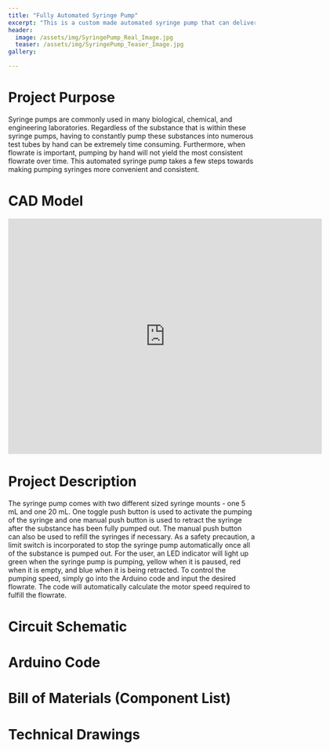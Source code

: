 ```yaml
---
title: "Fully Automated Syringe Pump"
excerpt: "This is a custom made automated syringe pump that can deliver various flow rates of between 1 mL / min and 60 mL / min."
header:
  image: /assets/img/SyringePump_Real_Image.jpg
  teaser: /assets/img/SyringePump_Teaser_Image.jpg
gallery:

---
```

# Project Purpose 

Syringe pumps are commonly used in many biological, chemical, and engineering laboratories. Regardless of the substance that is within these syringe pumps, having to constantly pump these substances into numerous test tubes by hand can be extremely time consuming. Furthermore, when flowrate is important, pumping by hand will not yield the most consistent flowrate over time. This automated syringe pump takes a few steps towards making pumping syringes more convenient and consistent.

# CAD Model

<iframe src="https://vanderbilt643.autodesk360.com/shares/public/SH35dfcQT936092f0e430f512e2512051b03?mode=embed" width="640" height="480" allowfullscreen="true" webkitallowfullscreen="true" mozallowfullscreen="true"  frameborder="0"></iframe>

# Project Description

The syringe pump comes with two different sized syringe mounts - one 5 mL and one 20 mL. One toggle push button is used to activate the pumping of the syringe and one manual push button is used to retract the syringe after the substance has been fully pumped out. The manual push button can also be used to refill the syringes if necessary. As a safety precaution, a limit switch is incorporated to stop the syringe pump automatically once all of the substance is pumped out. For the user, an LED indicator will light up green when the syringe pump is pumping, yellow when it is paused, red when it is empty, and blue when it is being retracted. To control the pumping speed, simply go into the Arduino code and input the desired flowrate. The code will automatically calculate the motor speed required to fulfill the flowrate.

# Circuit Schematic

# Arduino Code

# Bill of Materials (Component List)

# Technical Drawings
